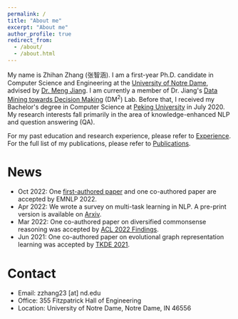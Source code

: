 ```yaml
---
permalink: /
title: "About me"
excerpt: "About me"
author_profile: true
redirect_from: 
  - /about/
  - /about.html
---
```


My name is Zhihan Zhang (张智涵). I am a first-year Ph.D. candidate in Computer Science and Engineering at the [University of Notre Dame](https://www.nd.edu/), advised by [Dr. Meng Jiang](http://www.meng-jiang.com/). I am currently a member of Dr. Jiang's [Data Mining towards Decision Making](http://www.meng-jiang.com/lab.html) (DM<sup>2</sup>) Lab. Before that, I received my Bachelor's degree in Computer Science at [Peking University](https://www.pku.edu.cn/) in July 2020.
My research interests fall primarily in the area of knowledge-enhanced NLP and question answering (QA).

For my past education and research experience, please refer to [Experience](http://ytyz1307zzh.github.io/experience). For the full list of my publications, please refer to [Publications](http://ytyz1307zzh.github.io/publications).

News
======

- Oct 2022: One [first-authored paper](https://ytyz1307zzh.github.io/files/EMNLP22_EMAG.pdf) and one co-authored paper are accepted by EMNLP 2022.
- Apr 2022: We wrote a survey on multi-task learning in NLP. A pre-print version is available on [Arxiv](https://arxiv.org/abs/2204.03508).
- Mar 2022: One co-authored paper on diversified commonsense reasoning was accepted by [ACL 2022 Findings](https://aclanthology.org/2022.findings-acl.149).
- Jun 2021: One co-authored paper on evolutional graph representation learning was accepted by [TKDE 2021](https://www.computer.org/csdl/journal/tk).

Contact
======
- Email: zzhang23 [at] nd.edu
- Office: 355 Fitzpatrick Hall of Engineering
- Location: University of Notre Dame, Notre Dame, IN 46556
